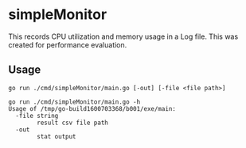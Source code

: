 # simpleMonitor


This records CPU utilization and memory usage in a Log file. This was created for performance evaluation.


## Usage

```shell
go run ./cmd/simpleMonitor/main.go [-out] [-file <file path>]
```
```shell
go run ./cmd/simpleMonitor/main.go -h
Usage of /tmp/go-build1600703368/b001/exe/main:
  -file string
        result csv file path
  -out
        stat output

```